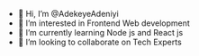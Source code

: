 - 👋 Hi, I’m @AdekeyeAdeniyi
- 👀 I’m interested in Frontend Web development
- 🌱 I’m currently learning Node js and React js
- 💞️ I’m looking to collaborate on Tech Experts

<!---
AdekeyeAdeniyi/AdekeyeAdeniyi is a ✨ special ✨ repository because its `README.md` (this file) appears on your GitHub profile.
You can click the Preview link to take a look at your changes.
--->
